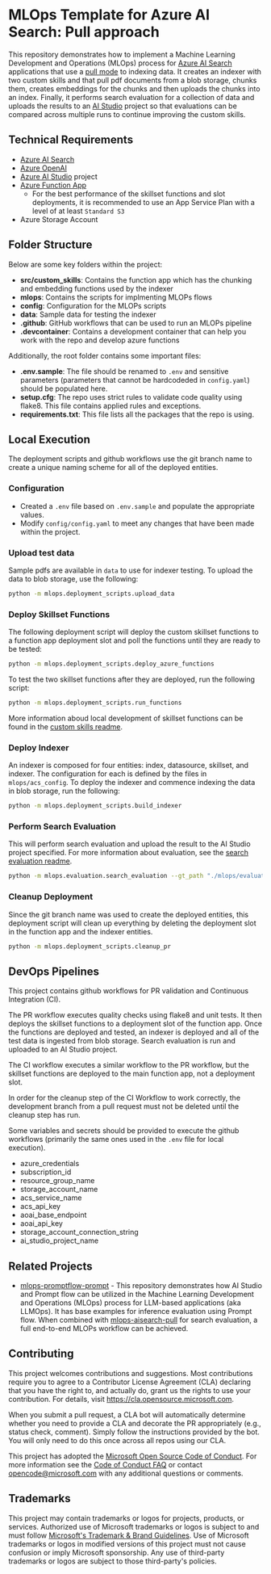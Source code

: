 # MLOps Template for Azure AI Search: Pull approach

This repository demonstrates how to implement a Machine Learning Development and Operations (MLOps) process for [Azure AI Search](https://learn.microsoft.com/en-us/azure/search/) applications that use a [pull mode](https://learn.microsoft.com/en-us/azure/search/search-what-is-data-import#pulling-data-into-an-index) to indexing data. It creates an indexer with two custom skills and that pull pdf documents from a blob storage, chunks them, creates embeddings for the chunks and then uploads the chunks into an index. Finally, it performs search evaluation for a collection of data and uploads the results to an [AI Studio](https://learn.microsoft.com/en-us/azure/ai-studio/) project so that evaluations can be compared across multiple runs to continue improving the custom skills.

## Technical Requirements

- [Azure AI Search](https://learn.microsoft.com/en-us/azure/search/)
- [Azure OpenAI](https://learn.microsoft.com/en-us/azure/ai-services/openai/overview)
- [Azure AI Studio](https://learn.microsoft.com/en-us/azure/ai-studio/) project
- [Azure Function App](https://learn.microsoft.com/en-us/azure/azure-functions/)
  - For the best performance of the skillset functions and slot deployments, it is recommended to use an App Service Plan with a level of at least `Standard S3`
- Azure Storage Account

## Folder Structure

Below are some key folders within the project:

- **src/custom_skills**: Contains the function app which has the chunking and embedding functions used by the indexer
- **mlops**: Contains the scripts for implmenting MLOPs flows
- **config**: Configuration for the MLOPs scripts
- **data**: Sample data for testing the indexer
- **.github**: GitHub workflows that can be used to run an MLOPs pipeline
- **.devcontainer**: Contains a development container that can help you work with the repo and develop azure functions

Additionally, the root folder contains some important files:

- **.env.sample**: The file should be renamed to `.env` and sensitive parameters (parameters that cannot be hardcodeded in `config.yaml`) should be populated here.
- **setup.cfg**: The repo uses strict rules to validate code quality using flake8. This file contains applied rules and exceptions.
- **requirements.txt**: This file lists all the packages that the repo is using.

## Local Execution

The deployment scripts and github workflows use the git branch name to create a unique naming scheme for all of the deployed entities.

### Configuration

- Created a `.env` file based on `.env.sample` and populate the appropriate values.
- Modify `config/config.yaml` to meet any changes that have been made within the project.

### Upload test data

Sample pdfs are available in `data` to use for indexer testing.  To upload the data to blob storage, use the following:

```sh
python -m mlops.deployment_scripts.upload_data
```

### Deploy Skillset Functions

The following deployment script will deploy the custom skillset functions to a function app deployment slot and poll the functions until they are ready to be tested:

```sh
python -m mlops.deployment_scripts.deploy_azure_functions
```

To test the two skillset functions after they are deployed, run the following script:

```sh
python -m mlops.deployment_scripts.run_functions
```

More information aboud local development of skillset functions can be found in the [custom skills readme](./src/custom_skills/readme.md).

### Deploy Indexer

An indexer is composed for four entities: index, datasource, skillset, and indexer.  The configuration for each is defined by the files in `mlops/acs_config`. To deploy the indexer and commence indexing the data in blob storage, run the following:

```sh
python -m mlops.deployment_scripts.build_indexer
```

### Perform Search Evaluation

This will perform search evaluation and upload the result to the AI Studio project specified. For more information about evaluation, see the [search evaluation readme](/mlops/evaluation/readme.md).

```sh
python -m mlops.evaluation.search_evaluation --gt_path "./mlops/evaluation/data/search_evaluation_data.jsonl" --semantic_config my-semantic-config`
```

### Cleanup Deployment

Since the git branch name was used to create the deployed entities, this deployment script will clean up everything by deleting the deployment slot in the function app and the indexer entities.

```sh
python -m mlops.deployment_scripts.cleanup_pr
```

## DevOps Pipelines

This project contains github workflows for PR validation and Continuous Integration (CI).

The PR workflow executes quality checks using flake8 and unit tests. It then deploys the skillset functions to a deployment slot of the function app.  Once the functions are deployed and tested, an indexer is deployed and all of the test data is ingested from blob storage.  Search evaluation is run and uploaded to an AI Studio project.

The CI workflow executes a similar workflow to the PR workflow, but the skillset functions are deployed to the main function app, not a deployment slot.

In order for the cleanup step of the CI Workflow to work correctly, the development branch from a pull request must not be deleted until the cleanup step has run.

Some variables and secrets should be provided to execute the github workflows (primarily the same ones used in the `.env` file for local execution).

- azure_credentials
- subscription_id
- resource_group_name
- storage_account_name
- acs_service_name
- acs_api_key
- aoai_base_endpoint
- aoai_api_key
- storage_account_connection_string
- ai_studio_project_name

## Related Projects

- [mlops-promptflow-prompt](https://github.com/microsoft/mlops-promptflow-prompt) - This repository demonstrates how AI Studio and Prompt flow can be utilized in the Machine Learning Development and Operations (MLOps) process for LLM-based applications (aka LLMOps). It has base examples for inference evaluation using Prompt flow. When combined with [mlops-aisearch-pull](/README.md) for search evaluation, a full end-to-end MLOPs workflow can be achieved.

## Contributing

This project welcomes contributions and suggestions.  Most contributions require you to agree to a
Contributor License Agreement (CLA) declaring that you have the right to, and actually do, grant us
the rights to use your contribution. For details, visit <https://cla.opensource.microsoft.com>.

When you submit a pull request, a CLA bot will automatically determine whether you need to provide
a CLA and decorate the PR appropriately (e.g., status check, comment). Simply follow the instructions
provided by the bot. You will only need to do this once across all repos using our CLA.

This project has adopted the [Microsoft Open Source Code of Conduct](https://opensource.microsoft.com/codeofconduct/).
For more information see the [Code of Conduct FAQ](https://opensource.microsoft.com/codeofconduct/faq/) or
contact [opencode@microsoft.com](mailto:opencode@microsoft.com) with any additional questions or comments.

## Trademarks

This project may contain trademarks or logos for projects, products, or services. Authorized use of Microsoft
trademarks or logos is subject to and must follow
[Microsoft's Trademark & Brand Guidelines](https://www.microsoft.com/en-us/legal/intellectualproperty/trademarks/usage/general).
Use of Microsoft trademarks or logos in modified versions of this project must not cause confusion or imply Microsoft sponsorship.
Any use of third-party trademarks or logos are subject to those third-party's policies.
